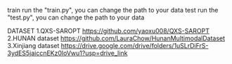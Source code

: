 train
run the "train.py", you can change the path to your data
test
run the "test.py", you can change the path to your data

DATASET
1.QXS-SAROPT
https://github.com/yaoxu008/QXS-SAROPT
2.HUNAN dataset
https://github.com/LauraChow/HunanMultimodalDataset
3.Xinjiang dataset
https://drive.google.com/drive/folders/1uSLrDiFrS-3ydES5jaiccnEKz0loVwu1?usp=drive_link
